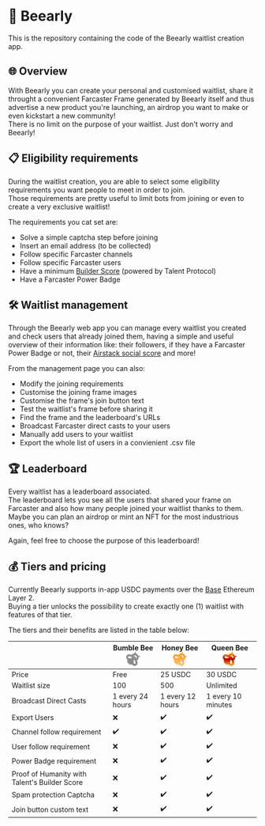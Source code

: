 # 🐝 Beearly

This is the repository containing the code of the Beearly waitlist creation app.

## 🌐 Overview

With Beearly you can create your personal and customised waitlist, share it throught a convenient Farcaster Frame generated by Beearly itself and thus advertise a new product you're launching, an airdrop you want to make or even kickstart a new community!\
There is no limit on the purpose of your waitlist. Just don't worry and Beearly!

## 📋 Eligibility requirements

During the waitlist creation, you are able to select some eligibility requirements you want people to meet in order to join.\
Those requirements are pretty useful to limit bots from joining or even to create a very exclusive waitlist!

The requirements you cat set are:

- Solve a simple captcha step before joining
- Insert an email address (to be collected)
- Follow specific Farcaster channels
- Follow specific Farcaster users
- Have a minimum [Builder Score](https://talentprotocol.notion.site/Builder-Score-FAQ-4e07c8df13514ce79661ed0d776d4741) (powered by Talent Protocol)
- Have a Farcaster Power Badge

## 🛠️ Waitlist management

Through the Beearly web app you can manage every waitlist you created and check users that already joined them, having a simple and useful overview of their information like: their followers, if they have a Farcaster Power Badge or not, their [Airstack social score](https://docs.airstack.xyz/airstack-docs-and-faqs/farcaster/farcaster/social-capital) and more!

From the management page you can also:

- Modify the joining requirements
- Customise the joining frame images
- Customise the frame's join button text
- Test the waitlist's frame before sharing it
- Find the frame and the leaderboard's URLs
- Broadcast Farcaster direct casts to your users
- Manually add users to your waitlist
- Export the whole list of users in a convienient .csv file

## 🏆 Leaderboard

Every waitlist has a leaderboard associated.\
The leaderboard lets you see all the users that shared your frame on Farcaster and also how many people joined your waitlist thanks to them.\
Maybe you can plan an airdrop or mint an NFT for the most industrious ones, who knows?

Again, feel free to choose the purpose of this leaderboard!

## 💰 Tiers and pricing

Currently Beearly supports in-app USDC payments over the [Base](https://www.base.org/) Ethereum Layer 2.\
Buying a tier unlocks the possibility to create exactly one (1) waitlist with features of that tier.

The tiers and their benefits are listed in the table below:

|                                               | Bumble Bee ![Alt text](./public/bumble.svg) | Honey Bee ![Alt text](./public/honey.svg) | Queen Bee ![Alt text](./public/queen.svg) |
| --------------------------------------------- | ------------------------------------------- | ----------------------------------------- | ----------------------------------------- |
| Price                                         | Free                                        | 25 USDC                                   | 30 USDC                                   |
| Waitlist size                                 | 100                                         | 500                                       | Unlimited                                 |
| Broadcast Direct Casts                        | 1 every 24 hours                            | 1 every 12 hours                          | 1 every 10 minutes                        |
| Export Users                                  | ❌                                          | ✔️                                        | ✔️                                        |
| Channel follow requirement                    | ✔️                                          | ✔️                                        | ✔️                                        |
| User follow requirement                       | ❌                                          | ✔️                                        | ✔️                                        |
| Power Badge requirement                       | ❌                                          | ✔️                                        | ✔️                                        |
| Proof of Humanity with Talent's Builder Score | ❌                                          | ✔️                                        | ✔️                                        |
| Spam protection Captcha                       | ❌                                          | ✔️                                        | ✔️                                        |
| Join button custom text                       | ❌                                          | ✔️                                        | ✔️                                        |
